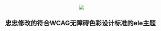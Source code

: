 <p align="center">
  <img src="https://cdn.rawgit.com/ElemeFE/element/dev/element_logo.svg">
</p>

## 忠忠修改的符合WCAG无障碍色彩设计标准的ele主题

